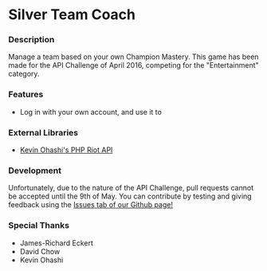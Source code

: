# Silver Team Coach

### Description
Manage a team based on your own Champion Mastery. This game has been made for the API Challenge of April 2016, competing for the "Entertainment" category.

### Features
- Log in with your own account, and use it to 
 
### External Libraries
- [Kevin Ohashi's PHP Riot API][PHPRiotAPI]

### Development

Unfortunately, due to the nature of the API Challenge, pull requests cannot be accepted until the 9th of May. You can contribute by testing and giving feedback using the [Issues tab of our Github page!][Issues]

   [PHPRiotAPI]: <https://github.com/kevinohashi/php-riot-api>
   [Issues]: <https://github.com/Querijn/SilverTeamCoach/issues>

### Special Thanks
- James-Richard Eckert
- David Chow
- Kevin Ohashi